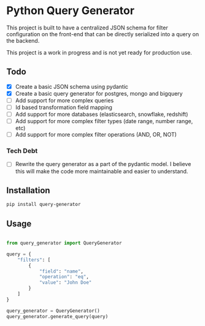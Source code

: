 # Python Query Generator

This project is built to have a centralized JSON schema for filter configuration on the front-end that can be directly serialized into a query on the backend.

This project is a work in progress and is not yet ready for production use.

## Todo

- [x] Create a basic JSON schema using pydantic
- [x] Create a basic query generator for postgres, mongo and bigquery
- [ ] Add support for more complex queries
- [ ] Id based transformation field mapping
- [ ] Add support for more databases (elasticsearch, snowflake, redshift)
- [ ] Add support for more complex filter types (date range, number range, etc)
- [ ] Add support for more complex filter operations (AND, OR, NOT)

### Tech Debt

- [ ] Rewrite the query generator as a part of the pydantic model. I believe this will make the code more maintainable and easier to understand.

## Installation

```bash
pip install query-generator
```

## Usage

```python

from query_generator import QueryGenerator

query = {
    "filters": [
        {
            "field": "name",
            "operation": "eq",
            "value": "John Doe"
        }
    ]
}

query_generator = QueryGenerator()
query_generator.generate_query(query)

```
